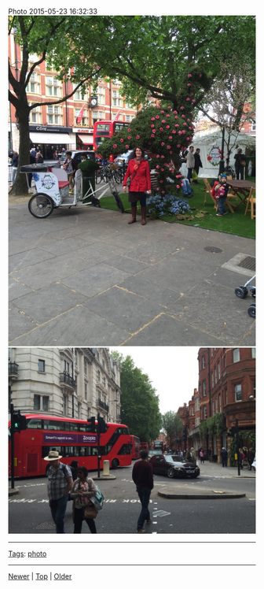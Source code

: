 <!--
title: Photo 2015-05-23 16
date: 2020-06-28T14:56:50.738Z
tags: photo
-->









Photo 2015-05-23 16:32:33
![](119689239707-0.jpg)
![](119689239707-1.jpg)

<!--BOTTOM-POST-NAVIGATION-->
---

[Tags](tags.md): [photo](tag-photo.md)

---

[Newer](119464174077.md) | [Top](index.md) | [Older](119873794807.md)